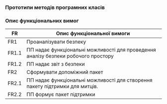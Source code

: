 ### Прототипи методів програмних класів
### Опис функціональних вимог
| FR          |  Опис функціональної вимоги                                                        |
| ----------- | -----------------------------------------------------------------------------------|
| FR1         | Проаналізувати безпеку                                                             |                                                                          
| FR1.1       | ПП надає функціональні можливості для проведення аналізу безпеки робочого простору |                                                                                                                      
| FR1.2       | ПП надає звіт з безпеки                                                            |
| FR2         | Сформувати допоміжний пакет                                                        |                                                              
| FR2.1       | ПП надає функціональні можливості для створення пакету підтримки для митців.       |
| FR2.2       | ПП формує пакет підтримки                                                          |
